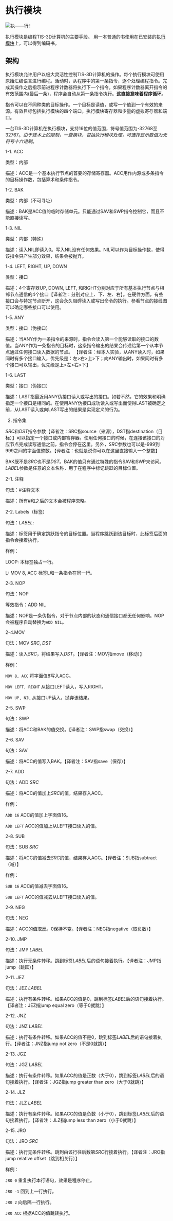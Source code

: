 # 执行模块

![执——行!](item:tis3d:execution_module)

执行模块是编程TIS-3D计算机的主要手段。
用一本普通的书使用在已安装的[执行模块](execution_module.md)上，可以得到编码书。

## 架构
执行模块允许用户以极大灵活性控制TIS-3D计算机的操作。每个执行模块可使用原始汇编语言进行编程。活动时，从程序中的第一条指令，逐个处理编程指令。完成其操作之后指示前进程序计数器将执行下一个指令。如果程序计数器离开指令的有效范围内(最后一条)，程序会自动从第一条指令执行。**这直接意味着程序循环**。

指令可以在不同种类的目标操作。一个目标是读值，或写一个值到一个有效的来源。有效目标包括执行模块的四个端口，执行模块寄存器和少量的虚拟寄存器和端口。

一台TIS-3D计算机在执行模块，支持16位的值范围，符号值范围为-32768至32767。*由于技术上的限制，一些模块，包括执行模块处理，可选择显示数值为无符号十六进制*。


1-1. ACC

类型：内部

描述：ACC是一个基本执行节点的首要的存储寄存器。ACC用作内源或多条指令的目标操作数，包括算术和条件指令。

1-2. BAK

类型：内部（不可寻址）

描述：BAK是ACC值的临时存储单元。只能通过SAV和SWP指令控制它，而且不能直接读写。

1-3. NIL

类型：内部（特殊）

描述：读入NIL即读入0。写入NIL没有任何效果。NIL可以作为目标操作数，使得该指令只产生部分效果，结果会被抛弃。

1-4. LEFT, RIGHT, UP, DOWN

类型：接口

描述：4个寄存器UP, DOWN, LEFT, 和RIGHT分别对应于所有基本执行节点与相邻节点通信的4个接口【译者注：分别对应上、下、左、右】。在硬件方面，有些接口会与特定节点断开，这会永久阻碍读入或写出命令的执行。参看节点的接线图可以确定哪些接口可以使用。

1-5. ANY

类型：接口（伪接口）

描述：当ANY作为一条指令的来源时，指令会读入第一个能够读取的接口的数值。当ANY作为一条指令的目标时，这条指令输出的结果会传递给第一个从本节点通过任何接口读入数据的节点。
【译者注：经本人实验，从ANY读入时，如果同时有多个接口输入，优先级是：左>右>上>下；向ANY输出时，如果同时有多个接口可以输出，优先级是上>左>右>下】

1-6. LAST

类型：接口（伪接口）

描述：LAST指最近用ANY伪接口读入或写出的接口。如若不然，它的效果和明确指定一个接口是相同的。在使用ANY伪接口成功读入或写出而使得LAST被确定之前，从LAST读入或向LAST写出的结果是实现定义的行为。

2. 指令集

*SRC*和*DST*指令参数【译者注：SRC指source（来源），DST指destination（目标）】可以指定一个接口或内部寄存器。使用任何接口的时候，在连接该接口的对应节点完成读写通信之前，指令会停在这里。另外，*SRC*参数也可以是-999到999之间的字面值整数。【译者注：也就是说你可以在这里直接输入一个整数】

BAK既不是*SRC*也不是*DST*。BAK的值只有通过特殊的指令SAV和SWP来访问。*LABEL*参数是任意的文本名称，用于在程序中标记跳跃的目标位置。

2-1. 注释

句法：#注释文本

描述：所有#和之后的文本会被程序忽略。

2-2. Labels（标签）

句法：*LABEL*:

描述：标签用于确定跳跃指令的目标位置。当程序跳跃到该目标时，此标签后面的指令会接着执行。

样例：

LOOP: 本标签独占一行。

L: MOV 8, ACC 标签L和一条指令在同一行。

2-3. NOP

句法：NOP

等效指令：ADD NIL

描述：NOP是一条伪指令，对于节点内部的状态和通信接口都无任何影响。NOP会被程序自动替换为`ADD NIL`。

2-4.MOV

句法：MOV *SRC*, *DST*

描述：读入*SRC*，将结果写入*DST*。【译者注：MOV指move（移动）】

样例：

`MOV 8, ACC` 将字面值8写入ACC。

`MOV LEFT, RIGHT` 从接口LEFT读入，写入RIGHT。

`MOV UP, NIL` 从接口UP读入，抛弃该结果。

2-5. SWP

句法：SWP

描述：将ACC和BAK的值交换。【译者注：SWP指swap（交换）】

2-6. SAV

句法：SAV

描述：将ACC的值写入BAK。【译者注：SAV指save（保存）】

2-7. ADD

句法：ADD *SRC*

描述：将ACC的值加上*SRC*的值，结果存入ACC。

样例：

`ADD 16` ACC的值加上字面值16。

`ADD LEFT` ACC的值加上从LEFT接口读入的值。

2-8. SUB

句法：SUB *SRC*

描述：将ACC的值减去*SRC*的值，结果存入ACC。【译者注：SUB指subtract（减）】

样例：

`SUB 16` ACC的值减去字面值16。

`SUB LEFT` ACC的值减去从LEFT接口读入的值。

2-9. NEG

句法：NEG

描述：ACC的值取反。0保持不变。【译者注：NEG指negative（取负数）】

2-10. JMP

句法：JMP *LABEL*

描述：执行无条件转移。跳到标签*LABEL*后的语句接着执行。【译者注：JMP指jump（跳跃）】

2-11. JEZ

句法：JEZ *LABEL*

描述：执行有条件转移。如果ACC的值是0，跳到标签*LABEL*后的语句接着执行。【译者注：JEZ指jump equal zero（等于0就跳）】

2-12. JNZ

句法：JNZ *LABEL*

描述：执行有条件转移。如果ACC的值不是0，跳到标签*LABEL*后的语句接着执行。【译者注：JNZ指jump not zero（不是0就跳）】

2-13. JGZ

句法：JGZ *LABEL*

描述：执行有条件转移。如果ACC的值是正数（大于0），跳到标签*LABEL*后的语句接着执行。【译者注：JGZ指jump greater than zero（大于0就跳）】

2-14. JLZ

句法：JLZ *LABEL*

描述：执行有条件转移。如果ACC的值是负数（小于0），跳到标签*LABEL*后的语句接着执行。【译者注：JLZ指jump less than zero（小于0就跳）】

2-15. JRO

句法：JRO *SRC*

描述：执行无条件转移。跳到由该行往后数第*SRC*行接着执行。【译者注：JRO指jump relative offset（跳到相关行）】

样例：

`JRO 0` 重复执行本行语句，效果是程序停止。

`JRO -1` 回到上一行执行。

`JR0 2` 向后隔一行执行。

`JRO ACC` 根据ACC的值跳转执行。
